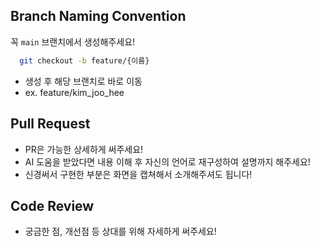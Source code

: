 ## Branch Naming Convention

꼭 `main` 브랜치에서 생성해주세요!

```bash
  git checkout -b feature/{이름}
```

- 생성 후 해당 브랜치로 바로 이동
- ex. feature/kim_joo_hee

## Pull Request

- PR은 가능한 상세하게 써주세요!
- AI 도움을 받았다면 내용 이해 후 자신의 언어로 재구성하여 설명까지 해주세요!
- 신경써서 구현한 부분은 화면을 캡쳐해서 소개해주셔도 됩니다!

## Code Review

- 궁금한 점, 개선점 등 상대를 위해 자세하게 써주세요!
